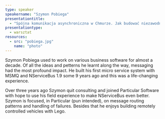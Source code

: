 ```yaml
---
type: speaker
speakername: "Szymon Pobiega"
presentationtitle:
  - "Spójna komunikacja asynchroniczna w Chmurze. Jak budować niezawodne system z zawodnych komponentów."
presentationtype: 
  - warsztat
resources:
  - src: "pobiega.jpg"
    name: "photo"
---
```

Szymon Pobiega used to work on various business software for almost a decade. Of all the ideas and petterns he learnt along the way, messaging had the most profound impact. He built his first micro service system with MSMQ and NServiceBus 1.9 some 9 years ago and this was a life-changing experience.

Over three years ago Szymon quit consulting and joined Particular Software with hope to use his field experience to make NServiceBus even better. Szymon is focused, in Particular (pun intended), on message routing patterns and handling of failures. Besides that he enjoys building remotely controlled vehicles with Lego.
